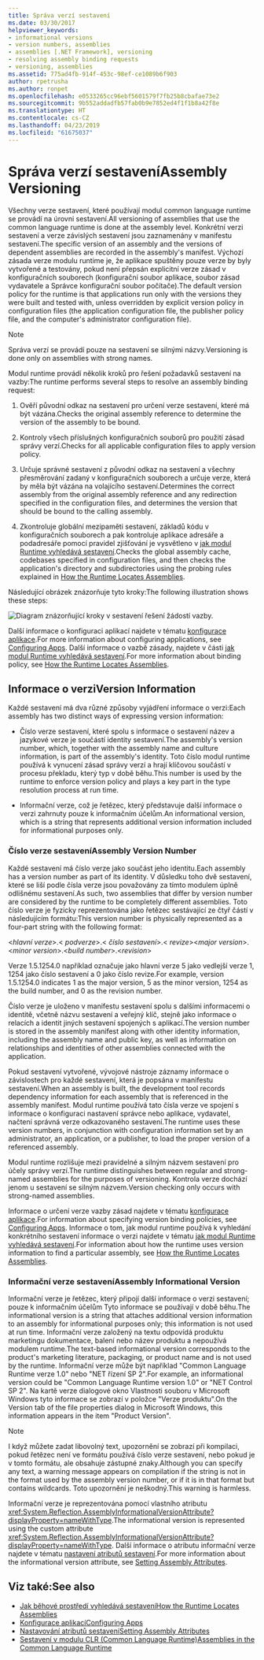 ```yaml
---
title: Správa verzí sestavení
ms.date: 03/30/2017
helpviewer_keywords:
- informational versions
- version numbers, assemblies
- assemblies [.NET Framework], versioning
- resolving assembly binding requests
- versioning, assemblies
ms.assetid: 775ad4fb-914f-453c-98ef-ce1089b6f903
author: rpetrusha
ms.author: ronpet
ms.openlocfilehash: e0533265cc96ebf5601579f7fb25b8cbafae73e2
ms.sourcegitcommit: 9b552addadfb57fab0b9e7852ed4f1f1b8a42f8e
ms.translationtype: HT
ms.contentlocale: cs-CZ
ms.lasthandoff: 04/23/2019
ms.locfileid: "61675037"
---
```

# <a name="assembly-versioning"></a><span data-ttu-id="4e175-102">Správa verzí sestavení</span><span class="sxs-lookup"><span data-stu-id="4e175-102">Assembly Versioning</span></span>
<span data-ttu-id="4e175-103">Všechny verze sestavení, které používají modul common language runtime se provádí na úrovni sestavení.</span><span class="sxs-lookup"><span data-stu-id="4e175-103">All versioning of assemblies that use the common language runtime is done at the assembly level.</span></span> <span data-ttu-id="4e175-104">Konkrétní verzi sestavení a verze závislých sestavení jsou zaznamenány v manifestu sestavení.</span><span class="sxs-lookup"><span data-stu-id="4e175-104">The specific version of an assembly and the versions of dependent assemblies are recorded in the assembly's manifest.</span></span> <span data-ttu-id="4e175-105">Výchozí zásada verze modulu runtime je, že aplikace spuštěny pouze verze by byly vytvořené a testovány, pokud není přepsán explicitní verze zásad v konfiguračních souborech (konfigurační soubor aplikace, soubor zásad vydavatele a Správce konfigurační soubor počítače).</span><span class="sxs-lookup"><span data-stu-id="4e175-105">The default version policy for the runtime is that applications run only with the versions they were built and tested with, unless overridden by explicit version policy in configuration files (the application configuration file, the publisher policy file, and the computer's administrator configuration file).</span></span>  
  
> [!NOTE]
>  <span data-ttu-id="4e175-106">Správa verzí se provádí pouze na sestavení se silnými názvy.</span><span class="sxs-lookup"><span data-stu-id="4e175-106">Versioning is done only on assemblies with strong names.</span></span>  
  
 <span data-ttu-id="4e175-107">Modul runtime provádí několik kroků pro řešení požadavků sestavení na vazby:</span><span class="sxs-lookup"><span data-stu-id="4e175-107">The runtime performs several steps to resolve an assembly binding request:</span></span>  
  
1. <span data-ttu-id="4e175-108">Ověří původní odkaz na sestavení pro určení verze sestavení, které má být vázána.</span><span class="sxs-lookup"><span data-stu-id="4e175-108">Checks the original assembly reference to determine the version of the assembly to be bound.</span></span>  
  
2. <span data-ttu-id="4e175-109">Kontroly všech příslušných konfiguračních souborů pro použití zásad správy verzí.</span><span class="sxs-lookup"><span data-stu-id="4e175-109">Checks for all applicable configuration files to apply version policy.</span></span>  
  
3. <span data-ttu-id="4e175-110">Určuje správné sestavení z původní odkaz na sestavení a všechny přesměrování zadaný v konfiguračních souborech a určuje verze, která by měla být vázána na volajícího sestavení.</span><span class="sxs-lookup"><span data-stu-id="4e175-110">Determines the correct assembly from the original assembly reference and any redirection specified in the configuration files, and determines the version that should be bound to the calling assembly.</span></span>  
  
4. <span data-ttu-id="4e175-111">Zkontroluje globální mezipaměti sestavení, základů kódu v konfiguračních souborech a pak kontroluje aplikace adresáře a podadresáře pomocí pravidel zjišťování je vysvětleno v [jak modul Runtime vyhledává sestavení](../../../docs/framework/deployment/how-the-runtime-locates-assemblies.md).</span><span class="sxs-lookup"><span data-stu-id="4e175-111">Checks the global assembly cache, codebases specified in configuration files, and then checks the application's directory and subdirectories using the probing rules explained in [How the Runtime Locates Assemblies](../../../docs/framework/deployment/how-the-runtime-locates-assemblies.md).</span></span>  
  
 <span data-ttu-id="4e175-112">Následující obrázek znázorňuje tyto kroky:</span><span class="sxs-lookup"><span data-stu-id="4e175-112">The following illustration shows these steps:</span></span>  
  
 ![Diagram znázorňující kroky v sestavení řešení žádostí vazby.](./media/assembly-versioning/resolve-assembly-binding-request.gif)
  
 <span data-ttu-id="4e175-114">Další informace o konfiguraci aplikací najdete v tématu [konfigurace aplikace](../../../docs/framework/configure-apps/index.md).</span><span class="sxs-lookup"><span data-stu-id="4e175-114">For more information about configuring applications, see [Configuring Apps](../../../docs/framework/configure-apps/index.md).</span></span> <span data-ttu-id="4e175-115">Další informace o vazbě zásady, najdete v části [jak modul Runtime vyhledává sestavení](../../../docs/framework/deployment/how-the-runtime-locates-assemblies.md).</span><span class="sxs-lookup"><span data-stu-id="4e175-115">For more information about binding policy, see [How the Runtime Locates Assemblies](../../../docs/framework/deployment/how-the-runtime-locates-assemblies.md).</span></span>  
  
## <a name="version-information"></a><span data-ttu-id="4e175-116">Informace o verzi</span><span class="sxs-lookup"><span data-stu-id="4e175-116">Version Information</span></span>  
 <span data-ttu-id="4e175-117">Každé sestavení má dva různé způsoby vyjádření informace o verzi:</span><span class="sxs-lookup"><span data-stu-id="4e175-117">Each assembly has two distinct ways of expressing version information:</span></span>  
  
- <span data-ttu-id="4e175-118">Číslo verze sestavení, které spolu s informace o sestavení název a jazykové verze je součástí identity sestavení.</span><span class="sxs-lookup"><span data-stu-id="4e175-118">The assembly's version number, which, together with the assembly name and culture information, is part of the assembly's identity.</span></span> <span data-ttu-id="4e175-119">Toto číslo modul runtime používá k vynucení zásad správy verzí a hrají klíčovou součástí v procesu překladu, který typ v době běhu.</span><span class="sxs-lookup"><span data-stu-id="4e175-119">This number is used by the runtime to enforce version policy and plays a key part in the type resolution process at run time.</span></span>  
  
- <span data-ttu-id="4e175-120">Informační verze, což je řetězec, který představuje další informace o verzi zahrnuty pouze k informačním účelům.</span><span class="sxs-lookup"><span data-stu-id="4e175-120">An informational version, which is a string that represents additional version information included for informational purposes only.</span></span>  
  
### <a name="assembly-version-number"></a><span data-ttu-id="4e175-121">Číslo verze sestavení</span><span class="sxs-lookup"><span data-stu-id="4e175-121">Assembly Version Number</span></span>  
 <span data-ttu-id="4e175-122">Každé sestavení má číslo verze jako součást jeho identitu.</span><span class="sxs-lookup"><span data-stu-id="4e175-122">Each assembly has a version number as part of its identity.</span></span> <span data-ttu-id="4e175-123">V důsledku toho dvě sestavení, které se liší podle čísla verze jsou považovány za tímto modulem úplně odlišnému sestavení.</span><span class="sxs-lookup"><span data-stu-id="4e175-123">As such, two assemblies that differ by version number are considered by the runtime to be completely different assemblies.</span></span> <span data-ttu-id="4e175-124">Toto číslo verze je fyzicky reprezentována jako řetězec sestávající ze čtyř částí v následujícím formátu:</span><span class="sxs-lookup"><span data-stu-id="4e175-124">This version number is physically represented as a four-part string with the following format:</span></span>  
  
 <span data-ttu-id="4e175-125">\<*hlavní verze*>.\< *podverze*>.\< *číslo sestavení*>.\< *revize*></span><span class="sxs-lookup"><span data-stu-id="4e175-125">\<*major version*>.\<*minor version*>.\<*build number*>.\<*revision*></span></span>  
  
 <span data-ttu-id="4e175-126">Verze 1.5.1254.0 například označuje jako hlavní verze 5 jako vedlejší verze 1, 1254 jako číslo sestavení a 0 jako číslo revize.</span><span class="sxs-lookup"><span data-stu-id="4e175-126">For example, version 1.5.1254.0 indicates 1 as the major version, 5 as the minor version, 1254 as the build number, and 0 as the revision number.</span></span>  
  
 <span data-ttu-id="4e175-127">Číslo verze je uloženo v manifestu sestavení spolu s dalšími informacemi o identitě, včetně názvu sestavení a veřejný klíč, stejně jako informace o relacích a identit jiných sestavení spojených s aplikací.</span><span class="sxs-lookup"><span data-stu-id="4e175-127">The version number is stored in the assembly manifest along with other identity information, including the assembly name and public key, as well as information on relationships and identities of other assemblies connected with the application.</span></span>  
  
 <span data-ttu-id="4e175-128">Pokud sestavení vytvořené, vývojové nástroje záznamy informace o závislostech pro každé sestavení, která je popsána v manifestu sestavení.</span><span class="sxs-lookup"><span data-stu-id="4e175-128">When an assembly is built, the development tool records dependency information for each assembly that is referenced in the assembly manifest.</span></span> <span data-ttu-id="4e175-129">Modul runtime používá tato čísla verze ve spojení s informace o konfiguraci nastavení správce nebo aplikace, vydavatel, načtení správná verze odkazovaného sestavení.</span><span class="sxs-lookup"><span data-stu-id="4e175-129">The runtime uses these version numbers, in conjunction with configuration information set by an administrator, an application, or a publisher, to load the proper version of a referenced assembly.</span></span>  
  
 <span data-ttu-id="4e175-130">Modul runtime rozlišuje mezi pravidelné a silným názvem sestavení pro účely správy verzí.</span><span class="sxs-lookup"><span data-stu-id="4e175-130">The runtime distinguishes between regular and strong-named assemblies for the purposes of versioning.</span></span> <span data-ttu-id="4e175-131">Kontrola verze dochází jenom u sestavení se silným názvem.</span><span class="sxs-lookup"><span data-stu-id="4e175-131">Version checking only occurs with strong-named assemblies.</span></span>  
  
 <span data-ttu-id="4e175-132">Informace o určení verze vazby zásad najdete v tématu [konfigurace aplikace](../../../docs/framework/configure-apps/index.md).</span><span class="sxs-lookup"><span data-stu-id="4e175-132">For information about specifying version binding policies, see [Configuring Apps](../../../docs/framework/configure-apps/index.md).</span></span> <span data-ttu-id="4e175-133">Informace o tom, jak modul runtime používá k vyhledání konkrétního sestavení informace o verzi najdete v tématu [jak modul Runtime vyhledává sestavení](../../../docs/framework/deployment/how-the-runtime-locates-assemblies.md).</span><span class="sxs-lookup"><span data-stu-id="4e175-133">For information about how the runtime uses version information to find a particular assembly, see [How the Runtime Locates Assemblies](../../../docs/framework/deployment/how-the-runtime-locates-assemblies.md).</span></span>  
  
### <a name="assembly-informational-version"></a><span data-ttu-id="4e175-134">Informační verze sestavení</span><span class="sxs-lookup"><span data-stu-id="4e175-134">Assembly Informational Version</span></span>  
 <span data-ttu-id="4e175-135">Informační verze je řetězec, který připojí další informace o verzi sestavení; pouze k informačním účelům Tyto informace se používají v době běhu.</span><span class="sxs-lookup"><span data-stu-id="4e175-135">The informational version is a string that attaches additional version information to an assembly for informational purposes only; this information is not used at run time.</span></span> <span data-ttu-id="4e175-136">Informační verze založený na textu odpovídá produktu marketingu dokumentace, balení nebo název produktu a nepoužívá modulem runtime.</span><span class="sxs-lookup"><span data-stu-id="4e175-136">The text-based informational version corresponds to the product's marketing literature, packaging, or product name and is not used by the runtime.</span></span> <span data-ttu-id="4e175-137">Informační verze může být například "Common Language Runtime verze 1.0" nebo "NET řízení SP 2".</span><span class="sxs-lookup"><span data-stu-id="4e175-137">For example, an informational version could be "Common Language Runtime version 1.0" or "NET Control SP 2".</span></span> <span data-ttu-id="4e175-138">Na kartě verze dialogové okno Vlastnosti souboru v Microsoft Windows tyto informace se zobrazí v položce "Verze produktu".</span><span class="sxs-lookup"><span data-stu-id="4e175-138">On the Version tab of the file properties dialog in Microsoft Windows, this information appears in the item "Product Version".</span></span>  
  
> [!NOTE]
>  <span data-ttu-id="4e175-139">I když můžete zadat libovolný text, upozornění se zobrazí při kompilaci, pokud řetězec není ve formátu používá číslo verze sestavení, nebo pokud je v tomto formátu, ale obsahuje zástupné znaky.</span><span class="sxs-lookup"><span data-stu-id="4e175-139">Although you can specify any text, a warning message appears on compilation if the string is not in the format used by the assembly version number, or if it is in that format but contains wildcards.</span></span> <span data-ttu-id="4e175-140">Toto upozornění je neškodný.</span><span class="sxs-lookup"><span data-stu-id="4e175-140">This warning is harmless.</span></span>  
  
 <span data-ttu-id="4e175-141">Informační verze je reprezentována pomocí vlastního atributu <xref:System.Reflection.AssemblyInformationalVersionAttribute?displayProperty=nameWithType>.</span><span class="sxs-lookup"><span data-stu-id="4e175-141">The informational version is represented using the custom attribute <xref:System.Reflection.AssemblyInformationalVersionAttribute?displayProperty=nameWithType>.</span></span> <span data-ttu-id="4e175-142">Další informace o atributu informační verze najdete v tématu [nastavení atributů sestavení](../../../docs/framework/app-domains/set-assembly-attributes.md).</span><span class="sxs-lookup"><span data-stu-id="4e175-142">For more information about the informational version attribute, see [Setting Assembly Attributes](../../../docs/framework/app-domains/set-assembly-attributes.md).</span></span>  
  
## <a name="see-also"></a><span data-ttu-id="4e175-143">Viz také:</span><span class="sxs-lookup"><span data-stu-id="4e175-143">See also</span></span>

- [<span data-ttu-id="4e175-144">Jak běhové prostředí vyhledává sestavení</span><span class="sxs-lookup"><span data-stu-id="4e175-144">How the Runtime Locates Assemblies</span></span>](../../../docs/framework/deployment/how-the-runtime-locates-assemblies.md)
- [<span data-ttu-id="4e175-145">Konfigurace aplikací</span><span class="sxs-lookup"><span data-stu-id="4e175-145">Configuring Apps</span></span>](../../../docs/framework/configure-apps/index.md)
- [<span data-ttu-id="4e175-146">Nastavování atributů sestavení</span><span class="sxs-lookup"><span data-stu-id="4e175-146">Setting Assembly Attributes</span></span>](../../../docs/framework/app-domains/set-assembly-attributes.md)
- [<span data-ttu-id="4e175-147">Sestavení v modulu CLR (Common Language Runtime)</span><span class="sxs-lookup"><span data-stu-id="4e175-147">Assemblies in the Common Language Runtime</span></span>](../../../docs/framework/app-domains/assemblies-in-the-common-language-runtime.md)
